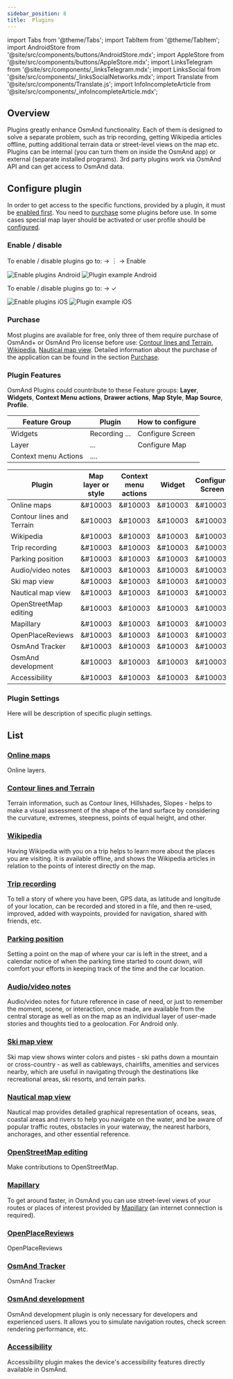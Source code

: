 ```yaml
---
sidebar_position: 8
title:  Plugins
---
```


import Tabs from '@theme/Tabs';
import TabItem from '@theme/TabItem';
import AndroidStore from '@site/src/components/buttons/AndroidStore.mdx';
import AppleStore from '@site/src/components/buttons/AppleStore.mdx';
import LinksTelegram from '@site/src/components/_linksTelegram.mdx';
import LinksSocial from '@site/src/components/_linksSocialNetworks.mdx';
import Translate from '@site/src/components/Translate.js';
import InfoIncompleteArticle from '@site/src/components/_infoIncompleteArticle.mdx';

## Overview
Plugins greatly enhance OsmAnd functionality. Each of them is designed to solve a separate problem, such as trip recording, getting Wikipedia articles offline, putting additional terrain data or street-level views on the map etc.
Plugins can be internal (you can turn them on inside the OsmAnd app) or external (separate installed programs). 3rd party plugins work via OsmAnd API and can get access to OsmAnd data. 

## Configure plugin
In order to get access to the specific functions, provided by a plugin, it must be [enabled first](#enable--disable). You need to [purchase](#purchase) some plugins before use. In some cases special map layer should be activated or user profile should be [configured](#plugin-settings).

### Enable / disable

<Tabs groupId="operating-systems">

<TabItem value="android" label="Android">

To enable / disable plugins go to:
<Translate android="true" ids="android_button_seq"/> <Translate android="true" ids="shared_string_menu,plugin_settings"/> →  &#65049; → Enable

![Enable plugins Android](@site/static/img/settings/plugins_enable_android.png) ![Plugin example Android](@site/static/img/settings/plugin_example_android.png)

</TabItem>

<TabItem value="ios" label="iOS">

To enable / disable plugins go to:
<Translate ios="true" ids="ios_button_seq"/> <Translate ios="true" ids="menu,plugins"/> → &#10003;

![Enable plugins iOS](@site/static/img/settings/plugins_enable_ios.png) ![Plugin example iOS](@site/static/img/settings/plugin_example_ios.png)

</TabItem>

</Tabs>

### Purchase

Most plugins are available for free, only three of them require purchase of OsmAnd+ or OsmAnd Pro license before use: [Contour lines and Terrain](../plugins/contour-lines.md#overview), [Wikipedia](../plugins/wikipedia.md#overview), [Nautical map view](../plugins/nautical-charts.md#overview). 
Detailed information about the purchase of the application can be found in the section [Purchase](../purchases/).
### Plugin Features

OsmAnd Plugins could countribute to these Feature groups: **Layer**, **Widgets**, **Context Menu actions**, **Drawer actions**, **Map Style**, **Map Source**, **Profile**.

| Feature Group | Plugin  | How to configure |
|---------------|---------|------------------|
| Widgets | Recording ...     | Configure Screen |
| Layer | ...     | Configure Map |
| Context menu Actions | .... |   |

| Plugin | Map layer or style | Context menu actions | Widget | Configure Screen | Profile |
|--------|--------------------|----------------------|--------|------------------|---------|
|Online maps| &#10003 | &#10003 | &#10003 | &#10003 |  &#10003 |
| Contour lines and Terrain | &#10003 | &#10003 | &#10003 | &#10003 |  &#10003 |
| Wikipedia | &#10003 | &#10003 | &#10003 | &#10003 |  &#10003 |
| Trip recording | &#10003 | &#10003 | &#10003 | &#10003 |  &#10003 |
|Parking position| &#10003 | &#10003 | &#10003 | &#10003 |  &#10003 |
|Audio/video notes| &#10003 | &#10003 | &#10003 | &#10003 |  &#10003 |
|Ski map view| &#10003 | &#10003 | &#10003 | &#10003 |  &#10003 |
|Nautical map view| &#10003 | &#10003 | &#10003 | &#10003 |  &#10003 |
|OpenStreetMap editing| &#10003 | &#10003 | &#10003 | &#10003 |  &#10003 |
|Mapillary| &#10003 | &#10003 | &#10003 | &#10003 |  &#10003 |
|OpenPlaceReviews| &#10003 | &#10003 | &#10003 | &#10003 |  &#10003 |
|OsmAnd Tracker| &#10003 | &#10003 | &#10003 | &#10003 |  &#10003 |
|OsmAnd development| &#10003 | &#10003 | &#10003 | &#10003 |  &#10003 |
|Accessibility| &#10003 | &#10003 | &#10003 | &#10003 |  &#10003 |


### Plugin Settings

Here will be description of specific plugin settings. 

## List

### [Online maps](./online-map.md)

Online layers.


### [Contour lines and Terrain](./contour-lines.md)

Terrain information, such as Contour lines, Hillshades, Slopes - helps to make a visual assessment of the shape of the land surface by considering the curvature, extremes, steepness, points of equal height, and other.

### [Wikipedia](./wikipedia.md)

Having Wikipedia with you on a trip helps to learn more about the places you are visiting. It is available offline, and shows the Wikipedia articles in relation to the points of interest directly on the map.

### [Trip recording](./trip-recording.md)

To tell a story of where you have been, GPS data, as latitude and longitude of your location, can be recorded and stored in a file, and then re-used, improved, added with waypoints, provided for navigation, shared with friends, etc.

### [Parking position](./parking.md)

Setting a point on the map of where your car is left in the street, and a calendar notice of when the parking time started to count down, will comfort your efforts in keeping track of the time and the car location.

### [Audio/video notes](./audio-video-notes.md)

Audio/video notes for future reference in case of need, or just to remember the moment, scene, or interaction, once made, are available from the central storage as well as on the map as an individual layer of user-made stories and thoughts tied to a geolocation. For Android only.

### [Ski map view](./ski-maps.md)

Ski map view shows winter colors and pistes - ski paths down a mountain or cross-country - as well as cableways, chairlifts, amenities and services nearby, which are useful in navigating through the destinations like recreational areas, ski resorts, and terrain parks.

### [Nautical map view](./nautical-charts.md)

Nautical map provides detailed graphical representation of oceans, seas, coastal areas and rivers to help you navigate on the water, and be aware of popular traffic routes, obstacles in your waterway, the nearest harbors, anchorages, and other essential reference.

### [OpenStreetMap editing](./osm-editing.md)

Make contributions to OpenStreetMap.

### [Mapillary](./mapillary.md)

To get around faster, in OsmAnd you can use street-level views of your routes or places of interest provided by [Mapillary](https://www.mapillary.com/) (an internet connection is required).

### [OpenPlaceReviews](./openplacereviews.md)

OpenPlaceReviews

### [OsmAnd Tracker](./osmand-tracker.md)

OsmAnd Tracker

### [OsmAnd development](./development.md)

OsmAnd development plugin is only necessary for developers and experienced users. It allows you to simulate navigation routes, check screen rendering performance, etc.

### [Accessibility](./accessibility.md)

Accessibility plugin makes the device's accessibility features directly available in OsmAnd.
